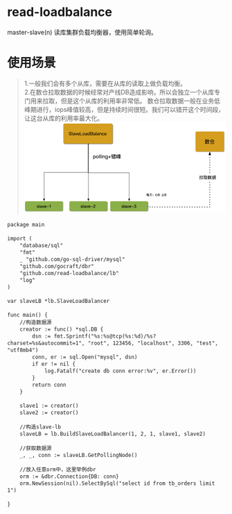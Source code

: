 # read-loadbalance
master-slave(n) 读库集群负载均衡器，使用简单轮询。

# 使用场景
> 1.一般我们会有多个从库，需要在从库的读取上做负载均衡。  
> 2.在数仓拉取数据的时候经常对产线DB造成影响，所以会独立一个从库专门用来拉取，但是这个从库的利用率非常低。
数仓拉取数据一般在业务低峰期进行，iops峰值较高，但是持续时间很短。我们可以错开这个时间段，让这台从库的利用率最大化。
![vim](https://raw.githubusercontent.com/Plen-wang/blogsImage/master/githubimages/lb/lb.png)


```
package main

import (
	"database/sql"
	"fmt"
	_ "github.com/go-sql-driver/mysql"
	"github.com/gocraft/dbr"
	"github.com/read-loadbalance/lb"
	"log"
)

var slaveLB *lb.SlaveLoadBalancer

func main() {
	//构造数据源
	creator := func() *sql.DB {
		dsn := fmt.Sprintf("%s:%s@tcp(%s:%d)/%s?charset=%s&autocommit=1", "root", 123456, "localhost", 3306, "test", "utf8mb4")
		conn, er := sql.Open("mysql", dsn)
		if er != nil {
			log.Fatalf("create db conn error:%v", er.Error())
		}
		return conn
	}

	slave1 := creator()
	slave2 := creator()

	//构造slave-lb
	slaveLB = lb.BuildSlaveLoadBalancer(1, 2, 1, slave1, slave2)

	//获取数据源
	_, _, conn := slaveLB.GetPollingNode()

	//放入任意orm中，这里举例dbr
	orm := &dbr.Connection{DB: conn}
	orm.NewSession(nil).SelectBySql("select id from tb_orders limit 1")

}

```